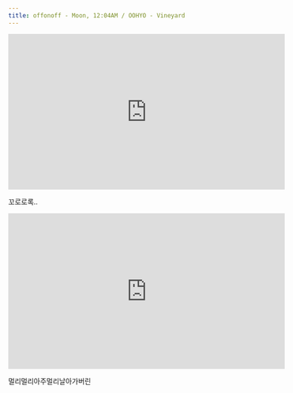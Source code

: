 ```yaml
---
title: offonoff - Moon, 12:04AM / OOHYO - Vineyard
---
```


<iframe width="560" height="315" src="https://www.youtube.com/embed/gtZqFDAdT5s?rel=0" frameborder="0" allowfullscreen></iframe>

꼬로로록..


<iframe width="560" height="315" src="https://www.youtube.com/embed/8-sI-S75wUY?rel=0" frameborder="0" allowfullscreen></iframe>

멀리멀리아주멀리날아가버린
